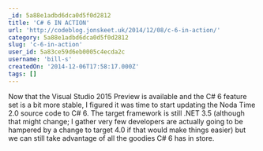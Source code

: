 ```yaml
---
_id: 5a88e1adbd6dca0d5f0d2812
title: 'C# 6 IN ACTION'
url: 'http://codeblog.jonskeet.uk/2014/12/08/c-6-in-action/'
category: 5a88e1adbd6dca0d5f0d2812
slug: 'c-6-in-action'
user_id: 5a83ce59d6eb0005c4ecda2c
username: 'bill-s'
createdOn: '2014-12-06T17:58:17.000Z'
tags: []
---
```


Now that the Visual Studio 2015 Preview is available and the C# 6 feature set is a bit more stable, I figured it was time to start updating the Noda Time 2.0 source code to C# 6. The target framework is still .NET 3.5 (although that might change; I gather very few developers are actually going to be hampered by a change to target 4.0 if that would make things easier) but we can still take advantage of all the goodies C# 6 has in store.

